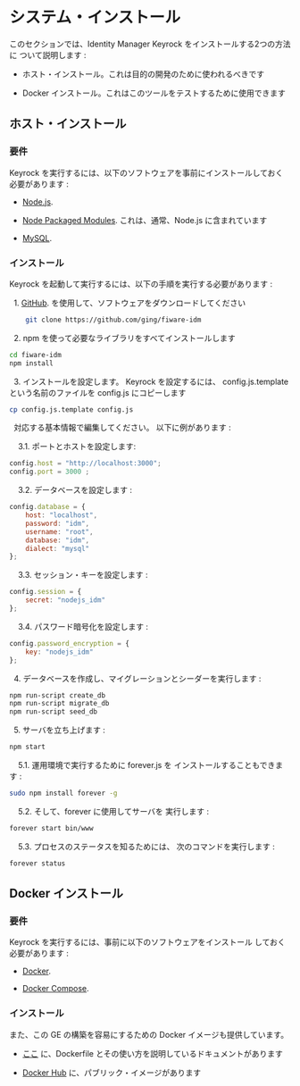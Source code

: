 # システム・インストール

このセクションでは、Identity Manager Keyrock をインストールする2つの方法に
ついて説明します :

-   ホスト・インストール。これは目的の開発のために使われるべきです

-   Docker インストール。これはこのツールをテストするために使用できます

## ホスト・インストール

### 要件

Keyrock を実行するには、以下のソフトウェアを事前にインストールしておく
必要があります :

-   [Node.js](http://nodejs.org/download).

-   [Node Packaged Modules](https://npmjs.org). 
    これは、通常、Node.js に含まれています

-   [MySQL](https://www.mysql.com).

### インストール

Keyrock を起動して実行するには、以下の手順を実行する必要があります :

&nbsp;&nbsp;1\.
[GitHub](http://github.com/ging/fiware-idm).
を使用して、ソフトウェアをダウンロードしてください

```bash
    git clone https://github.com/ging/fiware-idm
```

&nbsp;&nbsp;2\. npm を使って必要なライブラリをすべてインストールします

```bash
cd fiware-idm
npm install
```

&nbsp;&nbsp;3\. インストールを設定します。 Keyrock を設定するには、
config.js.template という名前のファイルを config.js にコピーします

```bash
cp config.js.template config.js
```

&nbsp;&nbsp;対応する基本情報で編集してください。 以下に例があります :

&nbsp;&nbsp;&nbsp;&nbsp;3.1\. ポートとホストを設定します:

```javascript
config.host = "http://localhost:3000";
config.port = 3000 ;
```

&nbsp;&nbsp;&nbsp;&nbsp;3.2\. データベースを設定します :

```javascript
config.database = {
    host: "localhost",
    password: "idm",
    username: "root",
    database: "idm",
    dialect: "mysql"
};
```

&nbsp;&nbsp;&nbsp;&nbsp;3.3\. セッション・キーを設定します :

```javascript
config.session = {
    secret: "nodejs_idm"
};
```

&nbsp;&nbsp;&nbsp;&nbsp;3.4\. パスワード暗号化を設定します :

```javascript
config.password_encryption = {
    key: "nodejs_idm"
};
```

&nbsp;&nbsp;4\. データベースを作成し、マイグレーションとシーダーを実行します :

```bash
npm run-script create_db
npm run-script migrate_db
npm run-script seed_db
```

&nbsp;&nbsp;5\. サーバを立ち上げます :

```bash
npm start
```

&nbsp;&nbsp;&nbsp;&nbsp;5.1\. 運用環境で実行するために forever.js を
インストールすることもできます :

```bash
sudo npm install forever -g
```

&nbsp;&nbsp;&nbsp;&nbsp;5.2\. そして、forever に使用してサーバを
実行します :

```bash
forever start bin/www
```

&nbsp;&nbsp;&nbsp;&nbsp;5.3\. プロセスのステータスを知るためには、
次のコマンドを実行します :

```bash
forever status
```

## Docker インストール

### 要件

Keyrock を実行するには、事前に以下のソフトウェアをインストール
しておく必要があります :

-   [Docker](https://www.docker.com/).

-   [Docker Compose](https://docs.docker.com/compose).

### インストール

また、この GE の構築を容易にするための Docker イメージも提供しています。

-   [ここ](https://github.com/ging/fiware-idm/tree/master/extras/docker)
    に、Dockerfile とその使い方を説明しているドキュメントがあります 

-   [Docker Hub](https://hub.docker.com/r/fiware/idm/)
    に、パブリック・イメージがあります

